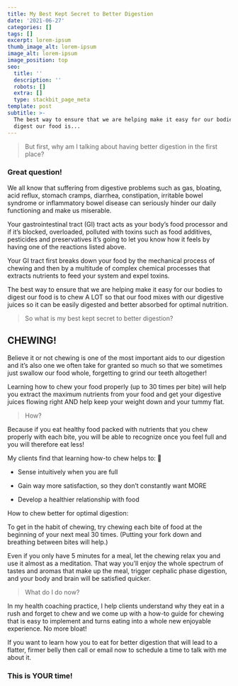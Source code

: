 ```yaml
---
title: My Best Kept Secret to Better Digestion
date: '2021-06-27'
categories: []
tags: []
excerpt: lorem-ipsum
thumb_image_alt: lorem-ipsum
image_alt: lorem-ipsum
image_position: top
seo:
  title: ''
  description: ''
  robots: []
  extra: []
  type: stackbit_page_meta
template: post
subtitle: >-
  The best way to ensure that we are helping make it easy for our bodies to
  digest our food is...
---
```

> But first, why am I talking about having better digestion in the first place?

### Great question!

We all know that suffering from digestive problems such as gas, bloating, acid reflux, stomach cramps, diarrhea, constipation, irritable bowel syndrome or inflammatory bowel disease can seriously hinder our daily functioning and make us miserable.

Your gastrointestinal tract (GI) tract acts as your body’s food processor and if it’s blocked, overloaded, polluted with toxins such as food additives, pesticides and preservatives it’s going to let you know how it feels by having one of the reactions listed above.

Your GI tract first breaks down your food by the mechanical process of chewing and then by a multitude of complex chemical processes that extracts nutrients to feed your system and expel toxins.

The best way to ensure that we are helping make it easy for our bodies to digest our food is to chew A LOT so that our food mixes with our digestive juices so it can be easily digested and better absorbed for optimal nutrition.

> So what is my best kept secret to better digestion?

## CHEWING!

Believe it or not chewing is one of the most important aids to our digestion and it’s also one we often take for granted so much so that we sometimes just swallow our food whole, forgetting to grind our teeth altogether!

Learning how to chew your food properly (up to 30 times per bite) will help you extract the maximum nutrients from your food and get your digestive juices flowing right AND help keep your weight down and your tummy flat.

> How?

Because if you eat healthy food packed with nutrients that you chew properly with each bite, you will be able to recognize once you feel full and you will therefore eat less!

My clients find that learning how-to chew helps to: 

*   Sense intuitively when you are full

*   Gain way more satisfaction, so they don’t constantly want MORE

*   Develop a healthier relationship with food

How to chew better for optimal digestion:

To get in the habit of chewing, try chewing each bite of food at the beginning of your next meal 30 times. (Putting your fork down and breathing between bites will help.)

Even if you only have 5 minutes for a meal, let the chewing relax you and use it almost as a meditation. That way you’ll enjoy the whole spectrum of tastes and aromas that make up the meal, trigger cephalic phase digestion, and your body and brain will be satisfied quicker.

> What do I do now?

In my health coaching practice, I help clients understand why they eat in a rush and forget to chew and we come up with a how-to guide for chewing that is easy to implement and turns eating into a whole new enjoyable experience. No more bloat!

If you want to learn how you to eat for better digestion that will lead to a flatter, firmer belly then call or email now to schedule a time to talk with me about it.

### This is YOUR time!
